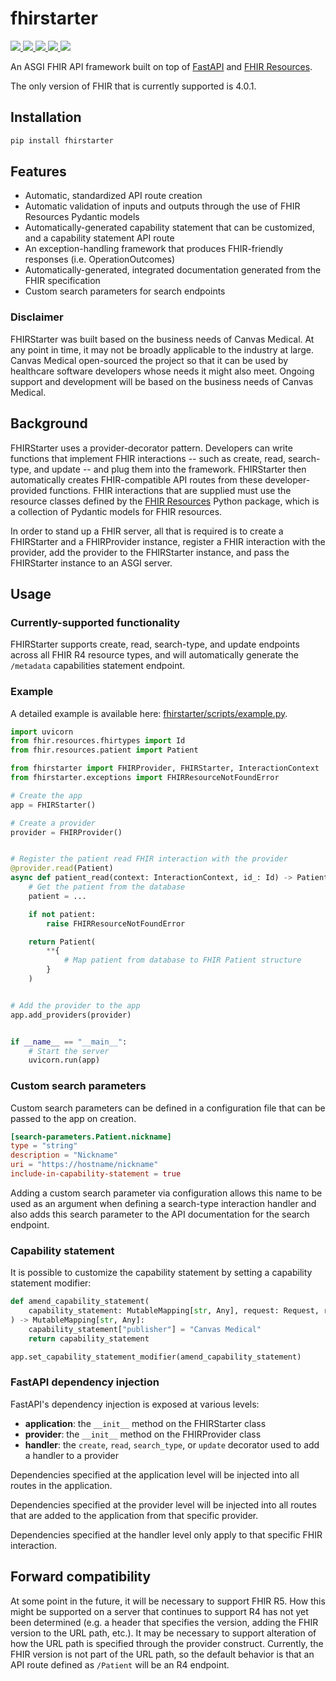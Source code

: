 # fhirstarter

<p>
  <a href="https://github.com/canvas-medical/fhirstarter/actions/workflows/test.yml">
    <img src="https://github.com/canvas-medical/fhirstarter/actions/workflows/test.yml/badge.svg">
  </a>
  <a href="https://pypi.org/project/fhirstarter/">
    <img src="https://img.shields.io/pypi/v/fhirstarter">
  </a>
  <a href="https://pypi.org/project/fhirstarter/">
    <img src="https://img.shields.io/pypi/pyversions/fhirstarter.svg">
  </a>
  <a href="https://pypi.org/project/fhirstarter/">
    <img src="https://img.shields.io/pypi/l/fhirstarter.svg">
  </a>
  <a href="https://github.com/psf/black">
    <img src="https://img.shields.io/badge/code%20style-black-000000.svg">
  </a>
</p>

An ASGI FHIR API framework built on top of [FastAPI](https://fastapi.tiangolo.com) and
[FHIR Resources](https://pypi.org/project/fhir.resources/).

The only version of FHIR that is currently supported is 4.0.1.

## Installation

```bash
pip install fhirstarter
```

## Features

* Automatic, standardized API route creation
* Automatic validation of inputs and outputs through the use of FHIR Resources Pydantic models
* Automatically-generated capability statement that can be customized, and a capability statement
  API route
* An exception-handling framework that produces FHIR-friendly responses (i.e. OperationOutcomes)
* Automatically-generated, integrated documentation generated from the FHIR specification
* Custom search parameters for search endpoints

### Disclaimer

FHIRStarter was built based on the business needs of Canvas Medical. At any point in time, it may
not be broadly applicable to the industry at large. Canvas Medical open-sourced the project so that
it can be used by healthcare software developers whose needs it might also meet. Ongoing support and
development will be based on the business needs of Canvas Medical.

## Background

FHIRStarter uses a provider-decorator pattern. Developers can write functions that implement FHIR
interactions -- such as create, read, search-type, and update -- and plug them into the framework.
FHIRStarter then automatically creates FHIR-compatible API routes from these developer-provided
functions. FHIR interactions that are supplied must use the resource classes defined by the
[FHIR Resources](https://pypi.org/project/fhir.resources/) Python package, which is a collection of
Pydantic models for FHIR resources.

In order to stand up a FHIR server, all that is required is to create a FHIRStarter and a
FHIRProvider instance, register a FHIR interaction with the provider, add the provider to the
FHIRStarter instance, and pass the FHIRStarter instance to an ASGI server.

## Usage

### Currently-supported functionality

FHIRStarter supports create, read, search-type, and update endpoints across all FHIR R4 resource
types, and will automatically generate the `/metadata` capabilities statement endpoint.

### Example

A detailed example is available here: 
[fhirstarter/scripts/example.py](fhirstarter/scripts/example.py).

```python
import uvicorn
from fhir.resources.fhirtypes import Id
from fhir.resources.patient import Patient

from fhirstarter import FHIRProvider, FHIRStarter, InteractionContext
from fhirstarter.exceptions import FHIRResourceNotFoundError

# Create the app
app = FHIRStarter()

# Create a provider
provider = FHIRProvider()


# Register the patient read FHIR interaction with the provider
@provider.read(Patient)
async def patient_read(context: InteractionContext, id_: Id) -> Patient:
    # Get the patient from the database
    patient = ...

    if not patient:
        raise FHIRResourceNotFoundError

    return Patient(
        **{
            # Map patient from database to FHIR Patient structure
        }
    )


# Add the provider to the app
app.add_providers(provider)


if __name__ == "__main__":
    # Start the server
    uvicorn.run(app)
```

### Custom search parameters

Custom search parameters can be defined in a configuration file that can be passed to the app on
creation.

```toml
[search-parameters.Patient.nickname]
type = "string"
description = "Nickname"
uri = "https://hostname/nickname"
include-in-capability-statement = true
```

Adding a custom search parameter via configuration allows this name to be used as an argument when
defining a search-type interaction handler and also adds this search parameter to the API
documentation for the search endpoint.

### Capability statement

It is possible to customize the capability statement by setting a capability statement modifier:

```python
def amend_capability_statement(
    capability_statement: MutableMapping[str, Any], request: Request, response: Response
) -> MutableMapping[str, Any]:
    capability_statement["publisher"] = "Canvas Medical"
    return capability_statement

app.set_capability_statement_modifier(amend_capability_statement)
```

### FastAPI dependency injection

FastAPI's dependency injection is exposed at various levels:

* **application**: the `__init__` method on the FHIRStarter class
* **provider**: the `__init__` method on the FHIRProvider class
* **handler**: the `create`, `read`, `search_type`, or `update` decorator used to add a handler to a provider

Dependencies specified at the application level will be injected into all routes in the application.

Dependencies specified at the provider level will be injected into all routes that are added to
the application from that specific provider.

Dependencies specified at the handler level only apply to that specific FHIR interaction.

## Forward compatibility

At some point in the future, it will be necessary to support FHIR R5. How this might be supported on
a server that continues to support R4 has not yet been determined (e.g. a header that specifies the
version, adding the FHIR version to the URL path, etc.). It may be necessary to support alteration
of how the URL path is specified through the provider construct. Currently, the FHIR version is not
part of the URL path, so the default behavior is that an API route defined as `/Patient` will be an
R4 endpoint.
